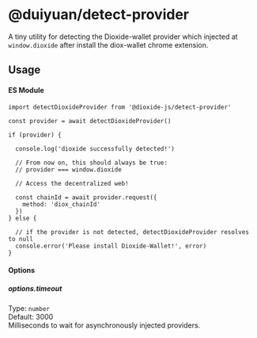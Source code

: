 # @duiyuan/detect-provider

A tiny utility for detecting the Dioxide-wallet provider which injected at `window.dioxide` after install the diox-wallet chrome extension.

## Usage

#### ES Module

```
import detectDioxideProvider from '@dioxide-js/detect-provider'

const provider = await detectDioxideProvider()

if (provider) {

  console.log('dioxide successfully detected!')

  // From now on, this should always be true:
  // provider === window.dioxide

  // Access the decentralized web!

  const chainId = await provider.request({
    method: 'diox_chainId'
  })
} else {

  // if the provider is not detected, detectDioxideProvider resolves to null
  console.error('Please install Dioxide-Wallet!', error)
}

```

#### Options

##### options.timeout

Type: `number`  
Default: 3000  
Milliseconds to wait for asynchronously injected providers.
